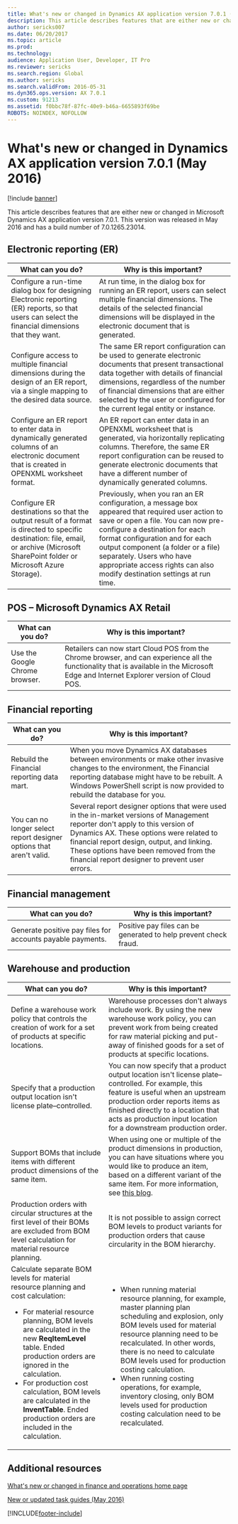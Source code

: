 ```yaml
---
title: What's new or changed in Dynamics AX application version 7.0.1 (May 2016)
description: This article describes features that are either new or changed in Microsoft Dynamics AX application version 7.0.1. This version was released in May 2016 and has a build number of 7.0.1265.23014.
author: sericks007
ms.date: 06/20/2017
ms.topic: article
ms.prod: 
ms.technology: 
audience: Application User, Developer, IT Pro
ms.reviewer: sericks
ms.search.region: Global
ms.author: sericks
ms.search.validFrom: 2016-05-31
ms.dyn365.ops.version: AX 7.0.1
ms.custom: 91213
ms.assetid: f0bbc78f-87fc-40e9-b46a-6655893f69be
ROBOTS: NOINDEX, NOFOLLOW
---
```


# What's new or changed in Dynamics AX application version 7.0.1 (May 2016)

[!include [banner](../includes/banner.md)]

This article describes features that are either new or changed in Microsoft Dynamics AX application version 7.0.1. This version was released in May 2016 and has a build number of 7.0.1265.23014.

## Electronic reporting (ER)

| What can you do? | Why is this important? |
|------------------|------------------------|
| Configure a run-time dialog box for designing Electronic reporting (ER) reports, so that users can select the financial dimensions that they want. | At run time, in the dialog box for running an ER report, users can select multiple financial dimensions. The details of the selected financial dimensions will be displayed in the electronic document that is generated. |
| Configure access to multiple financial dimensions during the design of an ER report, via a single mapping to the desired data source. | The same ER report configuration can be used to generate electronic documents that present transactional data together with details of financial dimensions, regardless of the number of financial dimensions that are either selected by the user or configured for the current legal entity or instance. |
| Configure an ER report to enter data in dynamically generated columns of an electronic document that is created in OPENXML worksheet format. | An ER report can enter data in an OPENXML worksheet that is generated, via horizontally replicating columns. Therefore, the same ER report configuration can be reused to generate electronic documents that have a different number of dynamically generated columns. |
| Configure ER destinations so that the output result of a format is directed to specific destination: file, email, or archive (Microsoft SharePoint folder or Microsoft Azure Storage). | Previously, when you ran an ER configuration, a message box appeared that required user action to save or open a file. You can now pre-configure a destination for each format configuration and for each output component (a folder or a file) separately. Users who have appropriate access rights can also modify destination settings at run time. |

## POS – Microsoft Dynamics AX Retail

| What can you do? | Why is this important? |
|------------------|------------------------|
| Use the Google Chrome browser. | Retailers can now start Cloud POS from the Chrome browser, and can experience all the functionality that is available in the Microsoft Edge and Internet Explorer version of Cloud POS. |

## Financial reporting

| What can you do? | Why is this important? |
|------------------|------------------------|
| Rebuild the Financial reporting data mart. | When you move Dynamics AX databases between environments or make other invasive changes to the environment, the Financial reporting database might have to be rebuilt. A Windows PowerShell script is now provided to rebuild the database for you. |
| You can no longer select report designer options that aren't valid. | Several report designer options that were used in the in-market versions of Management reporter don't apply to this version of Dynamics AX. These options were related to financial report design, output, and linking. These options have been removed from the financial report designer to prevent user errors. |

## Financial management

| What can you do? | Why is this important? |
|------------------|------------------------|
| Generate positive pay files for accounts payable payments. | Positive pay files can be generated to help prevent check fraud. |

## Warehouse and production

<table>
<thead>
<tr>
<th>What can you do?</th>
<th>Why is this important?</th>
</tr>
</thead>
<tbody>
<tr>
<td>Define a warehouse work policy that controls the creation of work for a set of products at specific locations.</td>
<td>Warehouse processes don't always include work. By using the new warehouse work policy, you can prevent work from being created for raw material picking and put-away of finished goods for a set of products at specific locations.</td>
</tr>
<tr>
<td>Specify that a production output location isn't license plate–controlled.</td>
<td>You can now specify that a product output location isn't license plate–controlled. For example, this feature is useful when an upstream production order reports items as finished directly to a location that acts as production input location for a downstream production order.</td>
</tr>
<tr>
<td>Support BOMs that include items with different product dimensions of the same item.</td>
<td>When using one or multiple of the product dimensions in production, you can have situations where you would like to produce an item, based on a different variant of the same item. For more information, see <a href="/archive/blogs/axmfg/support-for-boms-that-includes-items-with-different-product-dimensions-of-the-same-item">this blog</a>.</td>
</tr>
<tr>
<td>Production orders with circular structures at the first level of their BOMs are excluded from BOM level calculation for material resource planning.</td>
<td>It is not possible to assign correct BOM levels to product variants for production orders that cause circularity in the BOM hierarchy.</td>
</tr>
<tr>
<td>Calculate separate BOM levels for material resource planning and cost calculation:
<ul>
<li>For material resource planning, BOM levels are calculated in the new <strong>ReqItemLevel</strong> table. Ended production orders are ignored in the calculation.</li>
<li>For production cost calculation, BOM levels are calculated in the <strong>InventTable</strong>. Ended production orders are included in the calculation.</li>
</ul>
</td>
<td>
<ul>
<li>When running material resource planning, for example, master planning plan scheduling and explosion, only BOM levels used for material resource planning need to be recalculated. In other words, there is no need to calculate BOM levels used for production costing calculation.</li>
<li>When running costing operations, for example, inventory closing, only BOM levels used for production costing calculation need to be recalculated.</li>
</ul>
</td>
</tr>
</tbody>
</table>

## Additional resources

[What's new or changed in finance and operations home page](whats-new-changed.md)

[New or updated task guides (May 2016)](new-updated-task-guides-available-may-2016.md)


[!INCLUDE[footer-include](../../../includes/footer-banner.md)]
